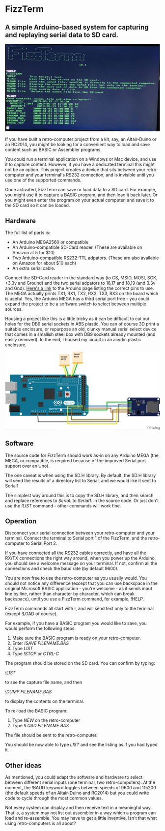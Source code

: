 # FizzTerm

## A simple Arduino-based system for capturing and replaying serial data to SD card.

![](fizzterm_snap.jpg)

If you have built a retro-computer project from a kit, say, an Altair-Duino or an RC2014, you might be looking for a convenient way to load and save content such as BASIC or Assembler programs.

You could run a terminal application on a Windows or Mac device, and use it to capture content. However, if you have a dedicated terminal this might not be an option. This project creates a device that sits between your retro-computer and your terminal's RS232 connection, and is invisible until you use one of the supported commands.

Once activated, FizzTerm can save or load data to a SD card. For example, you might use it to capture a BASIC program, and then load it back later. Or you might even enter the program on your actual computer, and save it to the SD card so it can be loaded.

## Hardware

The full list of parts is:

* An Arduino MEGA2560 or compatible
* An Arduino-compatible SD-Card reader. (These are available on Amazon at 5 for $10)
* Two Arduino-compatible RS232-TTL adpators. (These are also available on Amazon for about $10 each)
* An extra serial cable.

Connect the SD-Card reader in the standard way (to CS, MSIO, MOSI, SCK, +3.3v and Ground) and the two serial adpators to 16,17 and 18,19 (and 3.3v and Gnd). [Here's a link](https://www.arduino.cc/en/Reference/SPI) to the Arduino page listing the correct pins to use. The MEGA actually prints TX1, RX1, TX2, RX2, TX3, RX3 on the board which is useful. Yes, the Arduino MEGA has a third serial port free - you could expand the project to be a software switch to select between multiple sources.

Housing a project like this is a little tricky as it can be difficult to cut out holes for the DB9 serial sockets in ABS plastic. You can of course 3D print a suitable enclosure, or repurpose an old, clunky manual serial select device that comes in a smallish steel box with DB9 sockets already mounted (and easily removed). In the end, I housed my circuit in an acyrlic plastic enclosure.

![](FizzTerm_bb.png)

## Software

The source code for FizzTerm should work as-in on any Arduino MEGA (the MEGA, or compatible, is required because of the improved Serial port support over an Uno).

The one caveat is when using the SD.H library. By default, the SD.H library will send the results of a directory list to Serial, and we would like it sent to Serial1.

The simplest way around this is to copy the SD.H library, and then search and replace references to *Serial.* to *Serial1.* in the source code. Or just don't use the *!LIST* command - other commands will work fine.


## Operation

Disconnect your serial connection between your retro-computer and your terminal. Connect the terminal to Serial port 1 of the FizzTerm, and the retro-computer to Serial Port 2.

If you have connected all the RS232 cables correctly, and have all the RX/TX connections the right way around, when you power up the Arduino, you should see a welcome message on your terminal. If not, confirm all the connections and check the baud rate (by default 9600).

You are now free to use the retro-computer as you usually would. You should not notice any difference (except that you can use backspace in the original Microsoft BASIC application - you're welcome - as it sends input line by line, rather than character by character, which can break backspace), until you use a FizzTerm command, for example, !HELP.

FizzTerm commands all start with !, and will send text only to the terminal (except !LOAD of course).

For example, if you have a BASIC program you would like to save, you would perform the following steps.

1. Make sure the BASIC program is ready on your retro-computer.
2. Enter *!SAVE FILENAME.BAS*
3. Type *LIST*
4. Type *!STOP* or *CTRL-C*

The program should be stored on the SD card. You can confirm by typing:

*!LIST*

to see the capture file name, and then

*!DUMP FILENAME.BAS*

to display the contents on the terminal.

To re-load the BASIC program:

1. Type *NEW* on the retro-computer
2. Type *!LOAD FILENAME.BAS*

The file should be sent to the retro-computer.

You should be now able to type *LIST* and see the listing as if you had typed it.

## Other ideas

As mentioned, you could adapt the software and hardware to select between different serial inputs (one terminal, two retro-computers). At the moment, the !BAUD keyword toggles between speeds of 9600 and 115200 (the default speeds of an Altair-Duino and RC2014) but you could write code to cycle through the most common values.

Not every system can display and then receive text in a meaningful way. That is, a system may not list out assembler in a way which a program can load and re-assemble. You may have to get a little inventive. Isn't that what using retro-computers is all about? 
